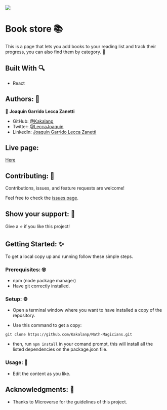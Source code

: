 ![](https://img.shields.io/badge/Microverse-blueviolet)

# Book store 📚

 This is a page that lets you add books to your reading list and track their progress, you can also find them by category. 📖

## Built With 🔍

- React

## Authors: 👋

👤 **Joaquin Garrido Lecca Zanetti**

- GitHub: [@Kakalanp](https://github.com/Kakalanp)
- Twitter: [@LeccaJoaquin](https://twitter.com/LeccaJoaquin)
- LinkedIn: [Joaquin Garrido Lecca Zanetti](https://www.linkedin.com/in/joaquín-garrido-lecca-zanetti-623583204)

## Live page:

[Here](https://kakalanp.github.io/bookstore/)

## Contributing: 🤝

Contributions, issues, and feature requests are welcome!

Feel free to check the [issues page](../../issues/).

## Show your support: 🌟

Give a ⭐️ if you like this project!

## Getting Started: ✨

To get a local copy up and running follow these simple steps.

### Prerequisites: 🤓

- npm (node package manager)
- Have git correctly installed.

### Setup: ⚙️

- Open a terminal window where you want to have installed a copy of the repository.

- Use this command to get a copy:
```
git clone https://github.com/Kakalanp/Math-Magicians.git
```

- then, run `npm install` in your comand prompt, this will install all the listed dependencies on the package.json file.

### Usage: 🎉

- Edit the content as you like.

## Acknowledgments: 📝

- Thanks to Microverse for the guidelines of this project.
